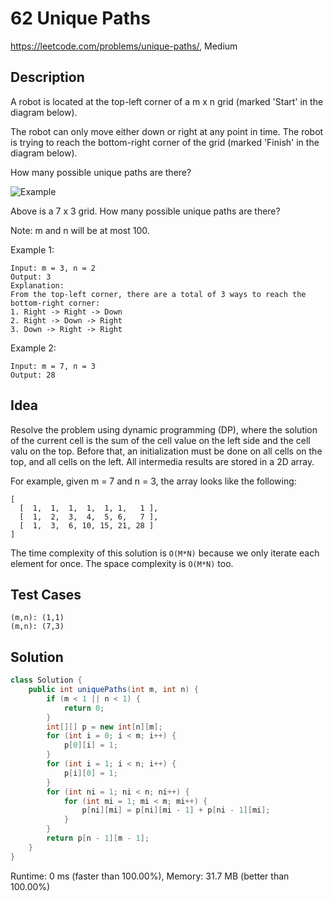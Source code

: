 # 62 Unique Paths

<https://leetcode.com/problems/unique-paths/>, Medium

## Description

A robot is located at the top-left corner of a m x n grid (marked 'Start' in the diagram below).

The robot can only move either down or right at any point in time. The robot is trying to reach the bottom-right corner of the grid (marked 'Finish' in the diagram below).

How many possible unique paths are there?

![Example](https://assets.leetcode.com/uploads/2018/10/22/robot_maze.png)

Above is a 7 x 3 grid. How many possible unique paths are there?

Note: m and n will be at most 100.

Example 1:

```
Input: m = 3, n = 2
Output: 3
Explanation:
From the top-left corner, there are a total of 3 ways to reach the bottom-right corner:
1. Right -> Right -> Down
2. Right -> Down -> Right
3. Down -> Right -> Right
```

Example 2:

```
Input: m = 7, n = 3
Output: 28
```

## Idea

Resolve the problem using dynamic programming (DP), where the solution of the
current cell is the sum of the cell value on the left side and the cell valu on
the top. Before that, an initialization must be done on all cells on the top,
and all cells on the left. All intermedia results are stored in a 2D array.

For example, given m = 7 and n = 3, the array looks like the following:

```
[
  [  1,  1,  1,  1,  1, 1,   1 ],
  [  1,  2,  3,  4,  5, 6,   7 ],
  [  1,  3,  6, 10, 15, 21, 28 ]
]
```

The time complexity of this solution is `O(M*N)` because we only iterate each
element for once. The space complexity is `O(M*N)` too.

## Test Cases

```
(m,n): (1,1)
(m,n): (7,3)
```

## Solution

```java
class Solution {
    public int uniquePaths(int m, int n) {
        if (m < 1 || n < 1) {
            return 0;
        }
        int[][] p = new int[n][m];
        for (int i = 0; i < m; i++) {
            p[0][i] = 1;
        }
        for (int i = 1; i < n; i++) {
            p[i][0] = 1;
        }
        for (int ni = 1; ni < n; ni++) {
            for (int mi = 1; mi < m; mi++) {
                p[ni][mi] = p[ni][mi - 1] + p[ni - 1][mi];
            }
        }
        return p[n - 1][m - 1];
    }
}
```

Runtime: 0 ms (faster than 100.00%), Memory: 31.7 MB (better than 100.00%)
